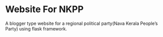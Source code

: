 # Website For NKPP

A blogger type website for a regional political party(Nava Kerala People’s Party) using flask framework.
